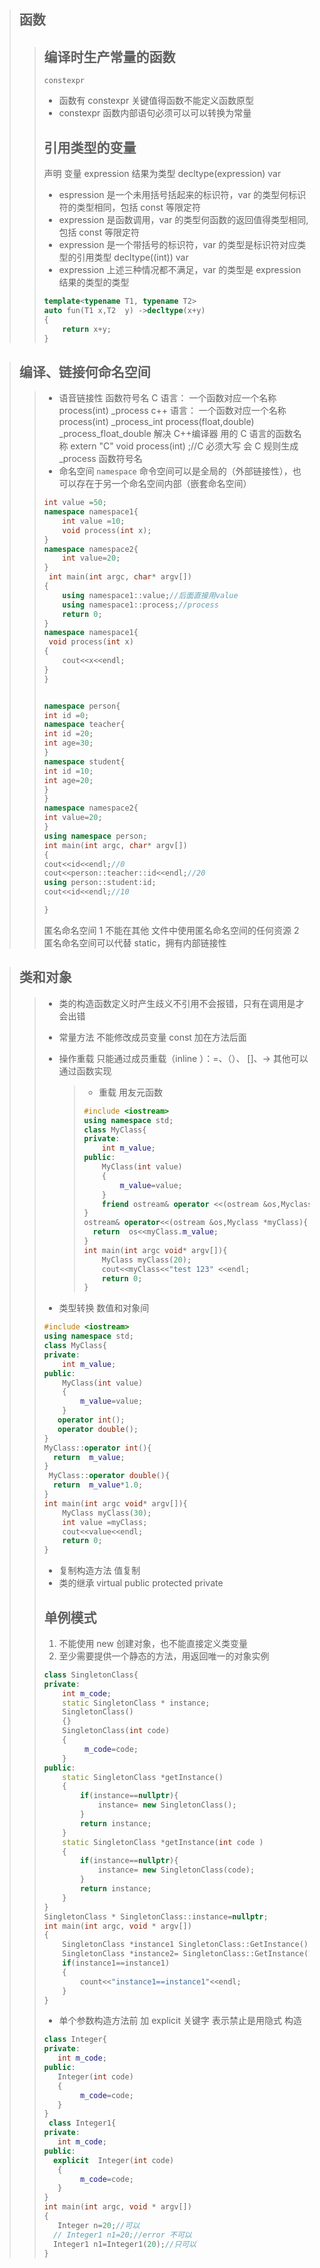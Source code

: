 > ## 函数
>
> > ## 编译时生产常量的函数
> >
> > `constexpr `
> >
> > - 函数有 constexpr 关键值得函数不能定义函数原型
> > - constexpr 函数内部语句必须可以可以转换为常量
> >
> > ## 引用类型的变量
> >
> > 声明 变量 expression 结果为类型
> > decltype(expression) var
> >
> > - espression 是一个未用括号括起来的标识符，var 的类型何标识符的类型相同，包括 const 等限定符
> > - expression 是函数调用，var 的类型何函数的返回值得类型相同, 包括 const 等限定符
> > - expression 是一个带括号的标识符，var 的类型是标识符对应类型的引用类型 decltype((int)) var
> > - expression 上述三种情况都不满足，var 的类型是 expression 结果的类型的类型
> >
> > ```cpp
> > template<typename T1, typename T2>
> > auto fun(T1 x,T2  y) ->decltype(x+y)
> > {
> >     return x+y;
> > }
> >
> > ```

> ## 编译、链接何命名空间
>
> > - 语音链接性 函数符号名
> >   C 语言：
> >   一个函数对应一个名称 process(int) \_process
> >   c++ 语言：
> >   一个函数对应一个名称 process(int) \_process_int
> >   process(float,double) \_process_float_double
> >   解决 C++编译器 用的 C 语言的函数名称 extern "C" void process(int) ;//C 必须大写 会 C 规则生成\_process 函数符号名
> > - 命名空间 `namespace`
> >   命令空间可以是全局的（外部链接性），也可以存在于另一个命名空间内部（嵌套命名空间）
> >
> > ```cpp
> > int value =50;
> > namespace namespace1{
> >     int value =10;
> >     void process(int x);
> > }
> > namespace namespace2{
> >     int value=20;
> > }
> >  int main(int argc, char* argv[])
> > {
> >     using namespace1::value;//后面直接用value
> >     using namespace1::process;//process
> >     return 0;
> > }
> > namespace namespace1{
> >  void process(int x)
> > {
> >     cout<<x<<endl;
> > }
> > }
> >
> > ```
> >
> > ```cpp
> >
> > namespace person{
> > int id =0;
> > namespace teacher{
> > int id =20;
> > int age=30;
> > }
> > namespace student{
> > int id =10;
> > int age=20;
> > }
> > }
> > namespace namespace2{
> > int value=20;
> > }
> > using namespace person;
> > int main(int argc, char* argv[])
> > {
> > cout<<id<<endl;//0
> > cout<<person::teacher::id<<endl;//20
> > using person::student:id;
> > cout<<id<<endl;//10
> >
> > }
> > ```
> >
> > 匿名命名空间
> > 1 不能在其他 文件中使用匿名命名空间的任何资源
> > 2 匿名命名空间可以代替 static，拥有内部链接性

> ## 类和对象
>
> > - 类的构造函数定义时产生歧义不引用不会报错，只有在调用是才会出错
> > - 常量方法 不能修改成员变量 const 加在方法后面
> > - 操作重载
> >   只能通过成员重载（inline ）：=、（）、 []、-> 其他可以通过函数实现
> >
> >   > - 重载 用友元函数
> >   >
> >   > ```cpp
> >   > #include <iostream>
> >   > using namespace std;
> >   > class MyClass{
> >   > private:
> >   >     int m_value;
> >   > public:
> >   >     MyClass(int value)
> >   >     {
> >   >         m_value=value;
> >   >     }
> >   >     friend ostream& operator <<(ostream &os,Myclass *myClass);
> >   > }
> >   > ostream& operator<<(ostream &os,Myclass *myClass){
> >   >   return  os<<myClass.m_value;
> >   > }
> >   > int main(int argc void* argv[]){
> >   >     MyClass myClass(20);
> >   >     cout<<myClass<<"test 123" <<endl;
> >   >     return 0;
> >   > }
> >   >
> >   > ```
> >
> > - 类型转换 数值和对象间
> >
> > ```cpp
> > #include <iostream>
> > using namespace std;
> > class MyClass{
> > private:
> >     int m_value;
> > public:
> >     MyClass(int value)
> >     {
> >         m_value=value;
> >     }
> >    operator int();
> >    operator double();
> > }
> > MyClass::operator int(){
> >   return  m_value;
> > }
> >  MyClass::operator double(){
> >   return  m_value*1.0;
> > }
> > int main(int argc void* argv[]){
> >     MyClass myClass(30);
> >     int value =myClass;
> >     cout<<value<<endl;
> >     return 0;
> > }
> >
> > ```
> >
> > - 复制构造方法 值复制
> > - 类的继承
> >   virtual public protected private
> >
> > ## 单例模式
> >
> > 1. 不能使用 new 创建对象，也不能直接定义类变量
> > 2. 至少需要提供一个静态的方法，用返回唯一的对象实例
> >
> > ```cpp
> > class SingletonClass{
> > private:
> >     int m_code;
> >     static SingletonClass * instance;
> >     SingletonClass()
> >     {}
> >     SingletonClass(int code)
> >     {
> >          m_code=code;
> >     }
> > public:
> >     static SingletonClass *getInstance()
> >     {
> >         if(instance==nullptr){
> >             instance= new SingletonClass();
> >         }
> >         return instance;
> >     }
> >     static SingletonClass *getInstance(int code )
> >     {
> >         if(instance==nullptr){
> >             instance= new SingletonClass(code);
> >         }
> >         return instance;
> >     }
> > }
> > SingletonClass * SingletonClass::instance=nullptr;
> > int main(int argc, void * argv[])
> > {
> >     SingletonClass *instance1 SingletonClass::GetInstance();
> >     SingletonClass *instance2= SingletonClass::GetInstance(123);
> >     if(instance1==instance1)
> >     {
> >         count<<"instance1==instance1"<<endl;
> >     }
> > }
> > ```
> >
> > - 单个参数构造方法前 加 explicit 关键字 表示禁止是用隐式 构造
> >
> > ```cpp
> > class Integer{
> > private:
> >    int m_code;
> > public:
> >    Integer(int code)
> >    {
> >         m_code=code;
> >    }
> > }
> >  class Integer1{
> > private:
> >    int m_code;
> > public:
> >   explicit  Integer(int code)
> >    {
> >         m_code=code;
> >    }
> > }
> > int main(int argc, void * argv[])
> > {
> >    Integer n=20;//可以
> >   // Integer1 n1=20;//error 不可以
> >   Integer1 n1=Integer1(20);//只可以
> > }
> >
> > ```
